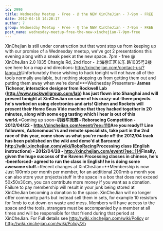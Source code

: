 ```yaml
---
id: 2990
title: Wednesday Meetup - Free - @ the NEW XinCheJian - 7-9pm - FREE
date: 2012-04-18 14:20:17
author: 7
group: Wednesday Meetup - Free - @ the NEW XinCheJian - 7-9pm - FREE
post_name: wednesday-meetup-free-the-new-xinchejian-7-9pm-free
---
```


XinChejian is still under construction but that wont stop us from keeping up with our promise of a Wednesday meetup, we've got 2 presentations this evening along with a sneak peek at the new space. 7pm - free @ XinCheJian 2.0 1035 Changle Rd, 2nd floor - 上海徐汇区长乐 路1035号2楼 see here for a map and directions: <http://xinchejian.com/contact-us/?lang=zh>Unfortunately those wishing to hack tonight will not have all of the tools normally available, but nothing stopping us from getting them out and putting them away when we're done!**=Wednesday Presenters=**James Tichenor, interaction designer from Rockwell Lab (<http://www.rockwellgroup.com/lab>) has just flown into Shanghai and will present tonight at XinCheJian on some of his crazy-out-there projects he's worked on using electronics and arts! Qichen and Rockets will present their Home Sous Vide machine that they hacked together in 20 minutes, along with some egg tasting which i hear is out of this world.**=Coming up soon=**机器车竞赛 - Roboracing Competition - 2012/04/22 - <http://xinchejian.com/event/?ee=110>Are you ready!? Line followers, Autonomous'rs and remote specialists, take part in the 2nd race of this year, come show us what you're made of! the 2012/04 track has been published on the wiki and demo'd at Barcamp! <http://wiki.xinchejian.com/wiki/RoboRacing>Processing class (English instructions) - 2012/04/28 - <http://xinchejian.com/event/?ee=114>Finally, given the huge success of the Ravens Processing classes in chinese, he's -beenforced- agreed to run the class in English! he is doing some awesome stuff.**=Recent changes at XinCheJian=**Membership is now Just 100rmb per month per member, for an additional 200rmb a month you can also store your projects/stuff in the space in a box that does not exceed 50x50x30cm, you can contribute more money if you want as a donation. Failure to pay membership will result in your junk being stored at XinCheJian becoming a donation to the space. XinCheJian will no longer offer community parts but instead sell them in sets, for example 10 resistors for 1rmb to cut down on waste and mess. Members will have access to the space and the tools, strangers must be accompanied by a member at all times and will be responsible for that friend during that period at XinCheJian. For Full details see <http://wiki.xinchejian.com/wiki/Policy> or <http://wiki.xinchejian.com/wiki/Policy/zh>